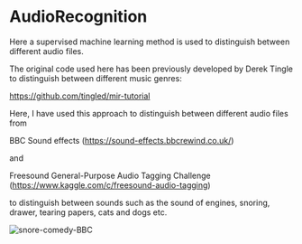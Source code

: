 # AudioRecognition


Here a supervised machine learning method is used to distinguish between different audio files. 

The original code used here has been previously developed by Derek Tingle to distinguish between different music genres:

https://github.com/tingled/mir-tutorial

Here, I have used this approach to distinguish between different audio files from

BBC Sound effects (https://sound-effects.bbcrewind.co.uk/)

and

Freesound General-Purpose Audio Tagging Challenge (https://www.kaggle.com/c/freesound-audio-tagging)

to distinguish between sounds such as the sound of engines, snoring, drawer, tearing papers, cats and dogs etc.



![snore-comedy-BBC](https://user-images.githubusercontent.com/61733889/113516300-c5f9dc80-9579-11eb-8bb2-3c91cfde3451.png)
